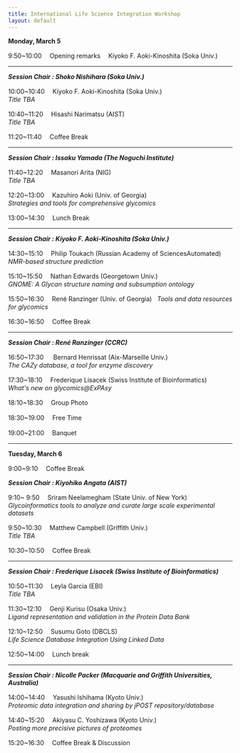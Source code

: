 ```yaml
---
title: International Life Science Integration Workshop
layout: default
---
```


**Monday, March 5**	

 9:50~10:00　 Opening remarks　 Kiyoko F. Aoki-Kinoshita (Soka Univ.)
 
*** 
***Session Chair : Shoko Nishihara (Soka Univ.)***

10:00~10:40　 Kiyoko F. Aoki-Kinoshita (Soka Univ.)  
*Title TBA*

10:40~11:20　 Hisashi Narimatsu (AIST)  
*Title TBA*

11:20~11:40　 Coffee Break 

***
***Session Chair : Issaku Yamada (The Noguchi Institute)***

11:40~12:20　 Masanori Arita (NIG)    
*Title TBA*

12:20~13:00　 Kazuhiro Aoki (Univ. of Georgia)  
*Strategies and tools for comprehensive glycomics*

13:00~14:30　 Lunch Break

***
***Session Chair : Kiyoko F. Aoki-Kinoshita (Soka Univ.)***

14:30~15:10　 Philip Toukach (Russian Academy of SciencesAutomated)    
*NMR-based structure prediction*

15:10~15:50 　Nathan Edwards (Georgetown Univ.)    
*GNOME: A Glycan structure naming and subsumption ontology*

15:50~16:30 　René Ranzinger (Univ. of Georgia)  
*Tools and data resources for glycomics*

16:30~16:50　 Coffee Break 

***
***Session Chair : René Ranzinger (CCRC)***

16:50~17:30 　 Bernard Henrissat (Aix-Marseille Univ.)    
*The CAZy database, a tool for enzyme discovery*

17:30~18:10 　Frederique Lisacek (Swiss Institute of Bioinformatics)  
*What's new on glycomics@ExPAsy*
							
18:10~18:30 　Group Photo

18:30~19:00 　Free Time

19:00~21:00 　Banquet

***

**Tuesday, March 6**


 9:00~9:10　 Coffee Break

***Session Chair : Kiyohiko Angata (AIST)***

 9:10~ 9:50 　Sriram Neelamegham (State Univ. of New York)  
*Glycoinformatics tools to analyze and curate large scale experimental datasets*

 9:50~10:30 　Matthew Campbell (Griffith Univ.)  
*Title TBA*

 10:30~10:50　 Coffee Break

***
***Session Chair : Frederique Lisacek (Swiss Institute of Bioinformatics)***

10:50~11:30 　Leyla Garcia (EBI)  
*Title TBA*

11:30~12:10 　Genji Kurisu (Osaka Univ.)  
*Ligand representation and validation in the Protein Data Bank*

12:10~12:50 　Susumu Goto (DBCLS)  
*Life Science Database Integration Using Linked Data*

12:50~14:00 　Lunch break

***
***Session Chair : Nicolle Packer (Macquarie and Griffith Universities, Australia)*** 

14:00~14:40 　Yasushi Ishihama (Kyoto Univ.)  
*Proteomic data integration and sharing by jPOST repository/database*

14:40~15:20 　Akiyasu C. Yoshizawa (Kyoto Univ.)  
*Posting more precisive pictures of proteomes*

15:20~16:30 　Coffee Break & Discussion

		

